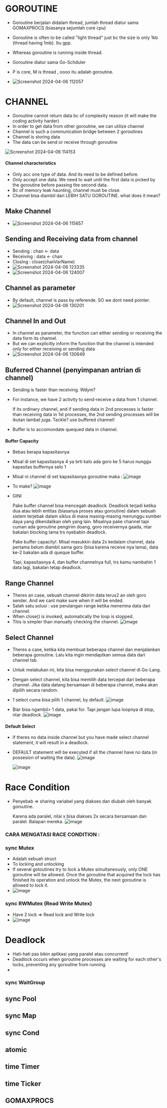 
# GOROUTINE 
- Goroutine berjalan didalam thread, jumlah thread diatur sama GOMAXPROCS (biasanya sejumlah core cpu)
- Goroutine is often to be called "light thread" just bc the size is only 1kb (thread having 1mb). Itu gpp.
- Whereas goroutine is runinng inside thread. 
- Goroutine diatur sama Go-Schduler

- P is core, M is thread , oooo itu adalah goroutine.
- ![Screenshot 2024-04-06 112057](https://github.com/affodilajF/GO-SelfLearning/assets/130672181/5e710e5b-c620-4bd4-b76e-444b17f511f8)


# CHANNEL 
- Goroutine cannot return data bc of complexity reason (it will make the coding activity harder)
- In order to get data from other goroutine, we can utilize channel
- Channel is such a communication bridge between 2 goroutines
- Channel is storing data
- The data can be send or receive through goroutine

![Screenshot 2024-04-06 114153](https://github.com/affodilajF/GO-SelfLearning/assets/130672181/234d6394-e8cf-4170-ae6c-d0f20874eb30)

#### Channel characteristics 
- Only acc one type of data. And its need to be defined before.
- Only accept one data. We need to wait until the first data is picked by the goroutine before passing the second data.
- Bc of memory leak haunting, channel must be close.
- Channel bisa diambil dari LEBIH SATU GOROUTINE. what does it mean?
  
## Make Channel 
- ![Screenshot 2024-04-06 115657](https://github.com/affodilajF/GO-SelfLearning/assets/130672181/4477119f-267e-4907-b5f7-ca308141fc14)

## Sending and Receiving data from channel 
- Sending : chan <- data
- Receiving : data <- chan
- Closing : close(chanVarName)
- ![Screenshot 2024-04-06 123335](https://github.com/affodilajF/GO-SelfLearning/assets/130672181/c2dec87c-a2ac-4aa9-b6c0-038c914db3c3)
- ![Screenshot 2024-04-06 124007](https://github.com/affodilajF/GO-SelfLearning/assets/130672181/c8aabd7c-8665-4edb-ac46-b1330d0fe219)

## Channel as parameter
- By default, channel is pass by referende. SO we dont need pointer.
- ![Screenshot 2024-04-06 130201](https://github.com/affodilajF/GO-SelfLearning/assets/130672181/708986bd-b5f3-4407-a862-1bd2995fec5a)

## Channel In and Out 
- In channel as parameter, the function can either sending or receiving the data form its channel.
- But we can explicitly inform the function that the channel is intended only for either receiving or sending data
- ![Screenshot 2024-04-06 130649](https://github.com/affodilajF/GO-SelfLearning/assets/130672181/8173141e-4bf9-4de9-97ac-5ea849990e52)

## Buferred Channel (penyimpanan antrian di channel)
- Sending is faster than receiving. Wdym?
- For instance, we have 2 activity to send-receive a data from 1 channel.

  If its ordinary channel, and if sending data in 2nd processes is faster than receiving data in 1st processes, the 2nd sending processes will be ikutan lambat juga.
  Tackle? use buffered channel!
- Buffer is to accomondate quequed data in channel.

#### Buffer Capacity 
- Bebas berapa kapasitasnya
- Misal di set kapasitasnya 4 ya brti kalo ada goro ke 5 harus nunggu kapasitas buffernya selo 1

- Misal ni channel di set kapasitasnya goroutine maka :
  ![image](https://github.com/affodilajF/GO-SelfLearning/assets/130672181/9d5f9e91-bd50-4e86-a57f-0d830274687f)

- To make?
  ![image](https://github.com/affodilajF/GO-SelfLearning/assets/130672181/23522d37-6dc2-4d90-a60d-d57482921683)

- GINI

  Pake buffer channel bisa mencegah deadlock.
  Deadlock terjadi ketika dua atau lebih entitas (biasanya proses atau goroutine) dalam sebuah sistem terjebak dalam siklus di mana masing-masing menunggu sumber daya yang dikendalikan oleh yang lain.
  Misalnya pake channel tapi cuman ada goroutine pengirim doang, goro receivernya gaada, ntar bakalan blocking lama trs nyebabin deadlock.

  Pake buffer capacity!. Misal masukkin data 2x kedalam channel, data pertama belum diambil sama goro (bisa karena receive nya lama), data ke-2 bakalan ada di queque buffer.

  Tapi, kapasitasnya 4, dan buffer channelnya full, trs kamu nambahin 1 data lagi, bakalan tetap deadlock.


## Range Channel 
- Theres an case, sebuah channel dikirim data terus2 an oleh goro sender. And we cant make sure when it will be ended.
- Salah satu solusi : use perulangan range ketika menerima data dari channel.
- When close() is invoked, automatically the loop is stopped.
- This is simpler than manually checking the channel.
  ![image](https://github.com/affodilajF/GO-SelfLearning/assets/130672181/35f58cac-ab2f-4c68-92b5-bdd51769c293)

## Select Channel
- Theres a case, ketika kita membuat beberapa channel dan menjalankan beberapa goroutine. Lalu kita ingin mendaptkan semua data dari channel tsb.
- Untuk melakukan ini, kita bisa menggunakan select channel di Go-Lang.

- Dengan select channel, kita bisa memilih data tercepat dari beberapa channel. Jika data datang bersamaan di beberapa channel, maka akan dipilih secara random.
- 1 select cuma bisa pilih 1 channel, by default.
  ![image](https://github.com/affodilajF/GO-SelfLearning/assets/130672181/24ed383d-e704-4f64-a977-017fc1049a11)
- Biar bisa ngambil> 1 data, pakai for. Tapi jangan lupa loopnya di stop, ntar deadlock.
  ![image](https://github.com/affodilajF/GO-SelfLearning/assets/130672181/6c30cade-2953-4e96-adff-0e83168f7f04)

#### Default Select 
- If theres no data inside channel but you have made select channel statement, it will result in a deadlock.
- DEFAULT statement will be executed if all the channel have no data (in possesion of waiting the data). 
  ![image](https://github.com/affodilajF/GO-SelfLearning/assets/130672181/9540c8a8-402a-44bf-a7a5-44fc7066b9e6)

  ![image](https://github.com/affodilajF/GO-SelfLearning/assets/130672181/637556b8-eb6a-4a63-9e12-70f2009d0ebd)

# Race Condition 
- Penyebab => sharing variabel yang diakses dan diubah oleh banyak goroutine.

  Karena ada paralel, nilai x bisa diakses 2x secara bersamaan dan paralel. Balapan mereka. 
  ![image](https://github.com/affodilajF/GO-SelfLearning/assets/130672181/844cb9ad-72be-4e69-8826-a0325689d5eb)

### CARA MENGATASI RACE CONDITION : 
### sync Mutex 
- Adalah sebuah struct
- To locking and unlocking
- If several gotoutines try to lock a Mutex simultaneously, only ONE goroutine will be allowed. Once the goroutine that acquired the lock has finished its operation and unlock the Mutex, the next goroutine is allowed to lock it.
- ![image](https://github.com/affodilajF/GO-SelfLearning/assets/130672181/d5e90d31-4bca-491b-8991-28cb46a94b18)

### sync RWMutex (Read Write Mutex)
- Have 2 lock => Read lock and Write lock
- ![image](https://github.com/affodilajF/GO-SelfLearning/assets/130672181/b38a7a22-db08-41ad-b9cb-176bab4ee58c)

# Deadlock 
- Hati-hati pas bikin aplikasi yang paralel atau concurrent!
- Deadlock occurs when goroutine processes are waiting for each other's locks, preventing any goroutine from running.
- 




### sync WaitGroup
## sync Pool
## sync Map 
## sync Cond
## atomic
## time Timer
## time Ticker
## GOMAXPROCS

  






